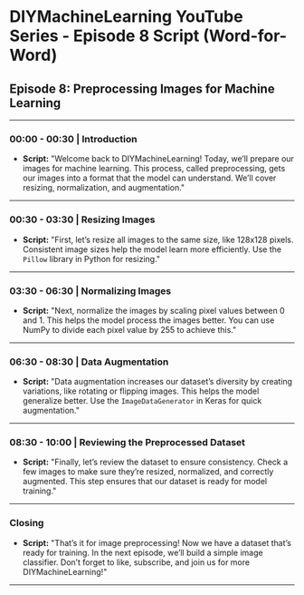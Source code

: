 
# DIYMachineLearning YouTube Series - Episode 8 Script (Word-for-Word)

## Episode 8: Preprocessing Images for Machine Learning

---

### 00:00 - 00:30 | Introduction
- **Script:** "Welcome back to DIYMachineLearning! Today, we’ll prepare our images for machine learning. This process, called preprocessing, gets our images into a format that the model can understand. We’ll cover resizing, normalization, and augmentation."

---

### 00:30 - 03:30 | Resizing Images
- **Script:** "First, let’s resize all images to the same size, like 128x128 pixels. Consistent image sizes help the model learn more efficiently. Use the `Pillow` library in Python for resizing."

---

### 03:30 - 06:30 | Normalizing Images
- **Script:** "Next, normalize the images by scaling pixel values between 0 and 1. This helps the model process the images better. You can use NumPy to divide each pixel value by 255 to achieve this."

---

### 06:30 - 08:30 | Data Augmentation
- **Script:** "Data augmentation increases our dataset’s diversity by creating variations, like rotating or flipping images. This helps the model generalize better. Use the `ImageDataGenerator` in Keras for quick augmentation."

---

### 08:30 - 10:00 | Reviewing the Preprocessed Dataset
- **Script:** "Finally, let’s review the dataset to ensure consistency. Check a few images to make sure they’re resized, normalized, and correctly augmented. This step ensures that our dataset is ready for model training."

---

### Closing
- **Script:** "That’s it for image preprocessing! Now we have a dataset that’s ready for training. In the next episode, we’ll build a simple image classifier. Don’t forget to like, subscribe, and join us for more DIYMachineLearning!"

---
